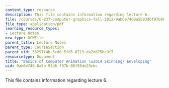 ```yaml
---
content_type: resource
description: This file contains information regarding lecture 6.
file: /courses/6-837-computer-graphics-fall-2012/9ab6e7460a5b93d6f97b08f95de23ebc_MIT6_837F12_Lec06.pdf
file_type: application/pdf
learning_resource_types:
- Lecture Notes
ocw_type: OCWFile
parent_title: Lecture Notes
parent_type: CourseSection
parent_uid: 33297f4b-5cd8-5fd5-6713-da2dd75bc9f7
resourcetype: Document
title: "Basics of Computer Animation \u2014 Skinning/ Enveloping"
uid: 9ab6e746-0a5b-93d6-f97b-08f95de23ebc
---
```

This file contains information regarding lecture 6.

